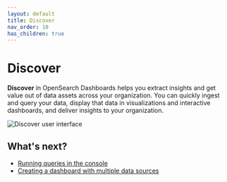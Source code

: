 ```yaml
---
layout: default
title: Discover
nav_order: 10
has_children: true
---
```


# Discover 

**Discover** in OpenSearch Dashboards helps you extract insights and get value out of data assets across your organization. You can quickly ingest and query your data, display that data in visualizations and interactive dashboards, and deliver insights to your organization.

<img src="{{site.url}}{{site.baseurl}}/images/discover-index.png" alt="Discover user interface">

## What's next?

- [Running queries in the console]({{site.url}}{{site.baseurl}}/dashboards/run-queries/)
- [Creating a dashboard with multiple data sources]({{site.url}}{{site.baseurl}}/)
